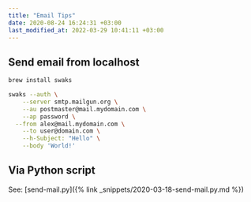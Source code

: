 ```yaml
---
title: "Email Tips"
date: 2020-08-24 16:24:31 +03:00
last_modified_at: 2022-03-29 10:41:11 +03:00
---
```


## Send email from localhost

```sh
brew install swaks
```

```sh
swaks --auth \
	--server smtp.mailgun.org \
	--au postmaster@mail.mydomain.com \
	--ap password \
  --from alex@mail.mydomain.com \
	--to user@domain.com \
	--h-Subject: "Hello" \
	--body 'World!'
```

## Via Python script

See: [send-mail.py]({% link _snippets/2020-03-18-send-mail.py.md %})
